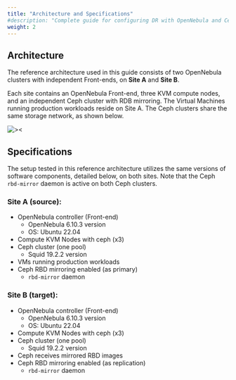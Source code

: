 ```yaml
---
title: "Architecture and Specifications"
#description: "Complete guide for configuring DR with OpenNebula and Ceph"
weight: 2
---
```


## Architecture

The reference architecture used in this guide consists of two OpenNebula clusters with independent Front-ends, on **Site A** and **Site B**.

Each site contains an OpenNebula Front-end, three KVM compute nodes, and an independent Ceph cluster with RDB mirroring. The Virtual Machines running production workloads reside on Site A. The Ceph clusters share the same storage network, as shown below.

![><](/images/solutions/disaster_recovery/disaster_recovery.png)


## Specifications

The setup tested in this reference architecture utilizes the same versions of software components, detailed below, on both sites. Note that the Ceph `rbd-mirror` daemon is active on both Ceph clusters.

### Site A (source):

- OpenNebula controller (Front-end)
  - OpenNebula 6.10.3 version
  - OS: Ubuntu 22.04
- Compute KVM Nodes with ceph (x3)
- Ceph cluster (one pool)
  - Squid 19.2.2 version
- VMs running production workloads
- Ceph RBD mirroring enabled (as primary)
  - `rbd-mirror` daemon

### Site B (target):

- OpenNebula controller (Front-end)
  - OpenNebula 6.10.3 version
  - OS: Ubuntu 22.04
- Compute KVM Nodes with ceph (x3)
- Ceph cluster (one pool)
  - Squid 19.2.2 version
- Ceph receives mirrored RBD images
- Ceph RBD mirroring enabled (as replication)
  - `rbd-mirror` daemon
